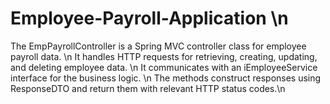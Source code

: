 # Employee-Payroll-Application \n

The EmpPayrollController is a Spring MVC controller class for employee payroll data.  \n
It handles HTTP requests for retrieving, creating, updating, and deleting employee data.  \n
It communicates with an iEmployeeService interface for the business logic.  \n
The methods construct responses using ResponseDTO and return them with relevant HTTP status codes.\n
